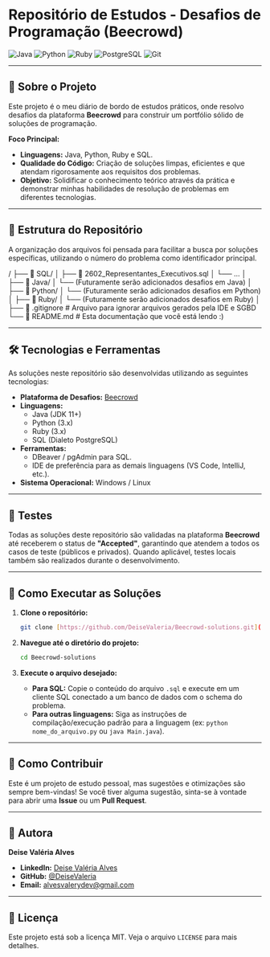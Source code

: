 # Repositório de Estudos - Desafios de Programação (Beecrowd)

![Java](https://img.shields.io/badge/Java-ED8B00?style=for-the-badge&logo=openjdk&logoColor=white)
![Python](https://img.shields.io/badge/Python-3776AB?style=for-the-badge&logo=python&logoColor=white)
![Ruby](https://img.shields.io/badge/Ruby-CC342D?style=for-the-badge&logo=ruby&logoColor=white)
![PostgreSQL](https://img.shields.io/badge/PostgreSQL-316192?style=for-the-badge&logo=postgresql&logoColor=white)
![Git](https://img.shields.io/badge/GIT-E44C30?style=for-the-badge&logo=git&logoColor=white)

---

## 📝 Sobre o Projeto

Este projeto é o meu diário de bordo de estudos práticos, onde resolvo desafios da plataforma **Beecrowd** para construir um portfólio sólido de soluções de programação.

**Foco Principal:**
* **Linguagens:** Java, Python, Ruby e SQL.
* **Qualidade do Código:** Criação de soluções limpas, eficientes e que atendam rigorosamente aos requisitos dos problemas.
* **Objetivo:** Solidificar o conhecimento teórico através da prática e demonstrar minhas habilidades de resolução de problemas em diferentes tecnologias.

---

## 📂 Estrutura do Repositório

A organização dos arquivos foi pensada para facilitar a busca por soluções específicas, utilizando o número do problema como identificador principal.

/
├── 📁 SQL/
│   ├── 📄 2602_Representantes_Executivos.sql
│   └── ...
│
├── 📁 Java/
│   └── (Futuramente serão adicionados desafios em Java)
│
├── 📁 Python/
│   └── (Futuramente serão adicionados desafios em Python)
│
├── 📁 Ruby/
│   └── (Futuramente serão adicionados desafios em Ruby)
│
├── 📄 .gitignore         # Arquivo para ignorar arquivos gerados pela IDE e SGBD
└── 📄 README.md           # Esta documentação que você está lendo :)


---

## 🛠️ Tecnologias e Ferramentas

As soluções neste repositório são desenvolvidas utilizando as seguintes tecnologias:

* **Plataforma de Desafios:** [Beecrowd](https://www.beecrowd.com.br/)
* **Linguagens:**
    * Java (JDK 11+)
    * Python (3.x)
    * Ruby (3.x)
    * SQL (Dialeto PostgreSQL)
* **Ferramentas:**
    * DBeaver / pgAdmin para SQL.
    * IDE de preferência para as demais linguagens (VS Code, IntelliJ, etc.).
* **Sistema Operacional:** Windows / Linux

---

## 🧪 Testes

Todas as soluções deste repositório são validadas na plataforma **Beecrowd** até receberem o status de **"Accepted"**, garantindo que atendem a todos os casos de teste (públicos e privados). Quando aplicável, testes locais também são realizados durante o desenvolvimento.

---

## 🚀 Como Executar as Soluções

1.  **Clone o repositório:**
    ```bash
    git clone [https://github.com/DeiseValeria/Beecrowd-solutions.git](https://github.com/DeiseValeria/Beecrowd-solutions.git)
    ```

2.  **Navegue até o diretório do projeto:**
    ```bash
    cd Beecrowd-solutions
    ```

3.  **Execute o arquivo desejado:**
    * **Para SQL:** Copie o conteúdo do arquivo `.sql` e execute em um cliente SQL conectado a um banco de dados com o schema do problema.
    * **Para outras linguagens:** Siga as instruções de compilação/execução padrão para a linguagem (ex: `python nome_do_arquivo.py` ou `java Main.java`).

---

## 🤝 Como Contribuir

Este é um projeto de estudo pessoal, mas sugestões e otimizações são sempre bem-vindas! Se você tiver alguma sugestão, sinta-se à vontade para abrir uma **Issue** ou um **Pull Request**.

---

## 👤 Autora

**Deise Valéria Alves**

* **LinkedIn:** [Deise Valéria Alves](https://www.linkedin.com/in/deise-valeria-alves/)
* **GitHub:** [@DeiseValeria](https://github.com/DeiseValeria)
* **Email:** [alvesvalerydev@gmail.com](mailto:alvesvalerydev@gmail.com)

---

## 📄 Licença

Este projeto está sob a licença MIT. Veja o arquivo `LICENSE` para mais detalhes.
